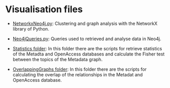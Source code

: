 # Visualisation files

- [NetworkxNeo4j.py](NetworkxNeo4j.py): Clustering and graph analysis with the NetworkX library of Python. 

- [Neo4jQueries.py](Neo4jQueries.py): Queries used to retrieved and analyse data in Neo4j. 

- [Statistics folder](Statistics): In this folder there are the scripts for retrieve statistics of the Metadta and OpenAccess databases and calculate the Fisher test between the topics of the Metadata graph.

- [OverlappingGraphs folder](OverlappingGraphs): In this folder there are the scripts for calculating the overlap of the relationships in the Metadat and OpenAccess database.

